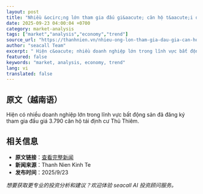 ```yaml
---
layout: post
title: "Nhiều &ocirc;ng lớn tham gia đấu gi&aacute; căn hộ t&aacute;i định cư Thủ Thi&ecirc;m"
date: 2025-09-23 04:00:04 +0700
category: market-analysis
tags: ["market","analysis","economy","trend"]
source_url: "https://thanhnien.vn/nhieu-ong-lon-tham-gia-dau-gia-can-ho-tai-dinh-cu-thu-thiem-185250923101454559.htm"
author: "seacall Team"
excerpt: " Hiện c&oacute; nhiều doanh nghiệp lớn trong lĩnh vực bất động sản đ&atilde; đăng k&yacute; tham gia đấu gi&aacute; 3.790 căn hộ t&aacute;i định cư Thủ Thi&ecirc;m...."
featured: false
keywords: "market, analysis, economy, trend"
lang: vi
translated: false
---
```


## 原文（越南语）

 Hiện c&oacute; nhiều doanh nghiệp lớn trong lĩnh vực bất động sản đ&atilde; đăng k&yacute; tham gia đấu gi&aacute; 3.790 căn hộ t&aacute;i định cư Thủ Thi&ecirc;m.

## 相关信息

- **原文链接**：[查看完整新闻](https://thanhnien.vn/nhieu-ong-lon-tham-gia-dau-gia-can-ho-tai-dinh-cu-thu-thiem-185250923101454559.htm)
- **新闻来源**：Thanh Nien Kinh Te
- **发布时间**：2025/9/23

*想要获取更专业的投资分析和建议？欢迎体验 seacall AI 投资顾问服务。*